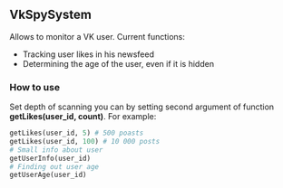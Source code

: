 ## VkSpySystem
Allows to monitor a VK user. Current functions:
	
* Tracking user likes in his newsfeed
* Determining the age of the user, even if it is hidden

### How to use
Set depth of scanning you can by setting second argument of function **getLikes(user_id, count)**. For example:
```python
getLikes(user_id, 5) # 500 poasts
getLikes(user_id, 100) # 10 000 posts
# Small info about user
getUserInfo(user_id)
# Finding out user age
getUserAge(user_id)
```
